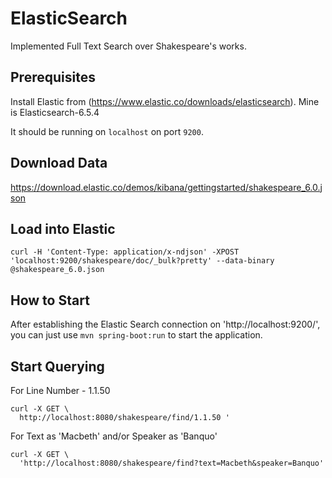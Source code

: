 # ElasticSearch

Implemented Full Text Search over Shakespeare's works.

## Prerequisites

Install Elastic from (https://www.elastic.co/downloads/elasticsearch).
Mine is Elasticsearch-6.5.4

It should be running on `localhost` on port `9200`.

## Download Data

https://download.elastic.co/demos/kibana/gettingstarted/shakespeare_6.0.json

## Load into Elastic

```
curl -H 'Content-Type: application/x-ndjson' -XPOST 'localhost:9200/shakespeare/doc/_bulk?pretty' --data-binary @shakespeare_6.0.json
```

## How to Start

After establishing the Elastic Search connection on 'http://localhost:9200/', you can just use 
```mvn spring-boot:run``` to start the application.

## Start Querying

For Line Number - 1.1.50
```
curl -X GET \
  http://localhost:8080/shakespeare/find/1.1.50 '
 ```

For Text as 'Macbeth' and/or Speaker as 'Banquo' 
```
curl -X GET \
  'http://localhost:8080/shakespeare/find?text=Macbeth&speaker=Banquo' 
```


